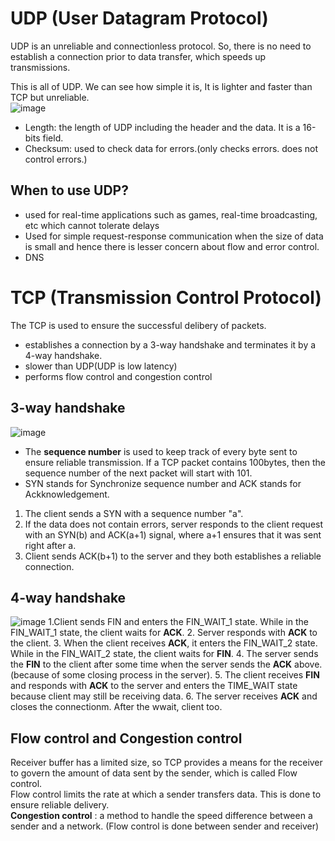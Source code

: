# UDP (User Datagram Protocol)
UDP is an unreliable and connectionless protocol. So, there is no need to establish a connection prior to data transfer, which speeds up transmissions.

This is all of UDP. We can see how simple it is, It is lighter and faster than TCP but unreliable.<br>
![image](https://user-images.githubusercontent.com/67142421/178133335-70ef1d74-9b94-4d5f-bb30-f166eb2f93a0.png)<br>
* Length: the length of UDP including the header and the data. It is a 16-bits field.
* Checksum: used to check data for errors.(only checks errors. does not control errors.)

## When to use UDP?
* used for real-time applications such as games, real-time broadcasting, etc which cannot tolerate delays
* Used for simple request-response communication when the size of data is small and hence there is lesser concern about flow and error control.
* DNS

# TCP (Transmission Control Protocol)
The TCP is used to ensure the successful delibery of packets.<br>
* establishes a connection by a 3-way handshake and terminates it by a 4-way handshake.
* slower than UDP(UDP is low latency)
* performs flow control and congestion control

## 3-way handshake
![image](https://user-images.githubusercontent.com/67142421/178132002-1b60b862-4723-4def-9b8a-594f42bfd82e.png)

* The **sequence number** is used to keep track of every byte sent to ensure reliable transmission. If a TCP packet contains 100bytes, 
then the sequence number of the next packet will start with 101.
* SYN stands for Synchronize sequence number and ACK stands for Ackknowledgement.

1. The client sends a SYN with a sequence number "a".
2. If the data does not contain errors, server responds to the client request with an SYN(b) and ACK(a+1) signal, where a+1 ensures that it was sent right after a.
3. Client sends ACK(b+1) to the server and they both establishes a reliable connection.

## 4-way handshake
![image](https://user-images.githubusercontent.com/67142421/178133057-8290aaef-1b2d-4c66-8c49-69b35f40e2b8.png)
1.Client sends FIN and enters the FIN_WAIT_1 state. While in the FIN_WAIT_1 state, the client waits for **ACK**.
2. Server responds with **ACK** to the client.
3. When the client receives **ACK**, it enters the FIN_WAIT_2 state. While in the FIN_WAIT_2 state, the client waits for **FIN**.
4. The server sends the **FIN** to the client after some time when the server sends the **ACK** above. (because of some closing process in the server).
5. The client receives **FIN** and responds with **ACK** to the server and enters the TIME_WAIT state because client may still be receiving data.
6. The server receives **ACK** and closes the connectionm. After the wwait, client too.

## Flow control and Congestion control
Receiver buffer has a limited size, so TCP provides a means for the receiver to govern the amount of data sent by the sender, which is called Flow control.<br>
Flow control limits the rate at which a sender transfers data. This is done to ensure reliable delivery.<br>
**Congestion control** : a method to handle the speed difference between a sender and a network. (Flow control is done between sender and receiver)
